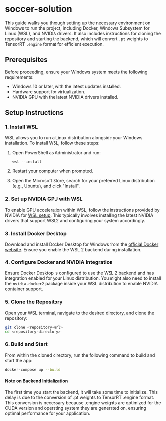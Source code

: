 # soccer-solution

This guide walks you through setting up the necessary environment on Windows to run the project, including Docker, Windows Subsystem for Linux (WSL), and NVIDIA drivers. It also includes instructions for cloning the repository and starting the backend, which will convert `.pt` weights to TensorRT `.engine` format for efficient execution.

## Prerequisites

Before proceeding, ensure your Windows system meets the following requirements:

- Windows 10 or later, with the latest updates installed.
- Hardware support for virtualization.
- NVIDIA GPU with the latest NVIDIA drivers installed.

## Setup Instructions

### 1. Install WSL

WSL allows you to run a Linux distribution alongside your Windows installation. To install WSL, follow these steps:

1. Open PowerShell as Administrator and run:
    ```powershell
    wsl --install
    ```
2. Restart your computer when prompted.

3. Open the Microsoft Store, search for your preferred Linux distribution (e.g., Ubuntu), and click "Install".

### 2. Set up NVIDIA GPU with WSL

To enable GPU acceleration within WSL, follow the instructions provided by NVIDIA for [WSL setup](https://developer.nvidia.com/cuda/wsl). This typically involves installing the latest NVIDIA drivers that support WSL2 and configuring your system accordingly.

### 3. Install Docker Desktop

Download and install Docker Desktop for Windows from the [official Docker website](https://www.docker.com/products/docker-desktop). Ensure you enable the WSL 2 backend during installation.

### 4. Configure Docker and NVIDIA Integration

Ensure Docker Desktop is configured to use the WSL 2 backend and has integration enabled for your Linux distribution. You might also need to install the `nvidia-docker2` package inside your WSL distribution to enable NVIDIA container support.

### 5. Clone the Repository

Open your WSL terminal, navigate to the desired directory, and clone the repository:

```bash
git clone <repository-url>
cd <repository-directory>
```
### 6. Build and Start
From within the cloned directory, run the following command to build and start the app:
```bash
docker-compose up --build
```

#### Note on Backend Initialization
The first time you start the backend, it will take some time to initialize. This delay is due to the conversion of .pt weights to TensorRT .engine format. This conversion is necessary because .engine weights are optimized for the CUDA version and operating system they are generated on, ensuring optimal performance for your application.
